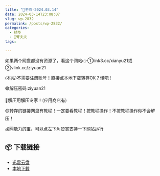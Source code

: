 ```yaml
---
title: "🌸老师-2024.03.14"
date: 2024-03-14T23:08:07
slug: wp-2832
permalink: /posts/wp-2832/
categories:
  - 精华
  - 🌸臂夫夫
tags:

---
```


如果两个网盘都没有资源了，看这个网站👉①link3.cc/xianyu21或②vlink.cc/ziyuan21

(本站)不需要注册账号！直接点本地下载转存OK？懂吧！

🟢解压密码:ziyuan21

🔵解压用解压专家！(应用商店有)

🟡转存的链接网盘有教程！一定要看教程！按教程操作！不按教程操作你不会解压！

💰🈶能力的宝，可以点左下角赞赏支持一下网站运行

## 📦 下载链接
- [迅雷云盘](https://blziyuan21.com/pay-download/2832?key=1e49665b3a&down_id=0)
- [本地下载](https://blziyuan21.com/pay-download/2832?key=1e49665b3a&down_id=1)

